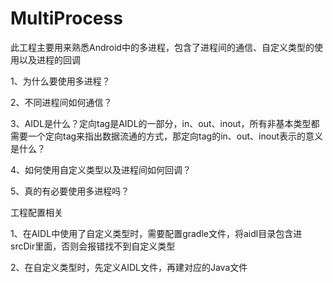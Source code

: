 # MultiProcess
此工程主要用来熟悉Android中的多进程，包含了进程间的通信、自定义类型的使用以及进程的回调

1、为什么要使用多进程？

2、不同进程间如何通信？

3、AIDL是什么？定向tag是AIDL的一部分，in、out、inout，所有非基本类型都需要一个定向tag来指出数据流通的方式，那定向tag的in、out、inout表示的意义是什么？

4、如何使用自定义类型以及进程间如何回调？

5、真的有必要使用多进程吗？

工程配置相关

1、在AIDL中使用了自定义类型时，需要配置gradle文件，将aidl目录包含进srcDir里面，否则会报错找不到自定义类型

2、在自定义类型时，先定义AIDL文件，再建对应的Java文件


